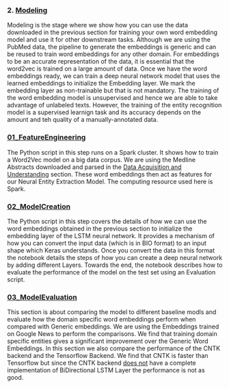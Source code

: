 ### 2. [Modeling](./Code/02_Modeling)
Modeling is the stage where we show how you can use the data downloaded in the previous section for training your own word embedding model and use it for other downstream tasks. Although we are using the PubMed data, the pipeline to generate the embeddings is generic and can be reused to train word embeddings for any other domain. For embeddings to be an accurate representation of the data, it is essential that the word2vec is trained on a large amount of data.
Once we have the word embeddings ready, we can train a deep neural network model that uses the learned embeddings to initialize the Embedding layer. We mark the embedding layer as non-trainable but that is not mandatory. The training of the word embedding model is unsupervised and hence we are able to take advantage of unlabeled texts. However, the training of the entity recognition model is a supervised learnign task and its accuracy depends on the amount and teh quality of a manually-annotated data. 

### [01_FeatureEngineering](01_FeatureEngineering/ReadMe.md)
The Python script in this step runs on a Spark cluster. It shows how to train a Word2Vec model on a big data corpus. We are using the Medline Abstracts downloaded and parsed in the [Data Acquisition and Understanding](https://github.com/Azure/MachineLearningSamples-BiomedicalEntityExtraction/blob/master/Code/01_Data_Acquisition_and_Understanding/ReadMe.md) 
section. These word embeddings then act as features for our Neural Entity Extraction Model. The computing resource used here is Spark.

### [02_ModelCreation](02_ModelCreation/ReadMe.md)
The Python script in this step covers the details of how we can use the word embeddings obtained in the previous section to initialize the embedding layer of the LSTM neural network. It provides a mechanism of how you can
convert the input data (which is in BIO format) to an input shape which Keras understands. Once you convert the data in this format the notebook details the steps of how you can create a deep neural network by 
adding different Layers. Towards the end, the notebook describes how to evaluate the performance of the model on the test set using an Evaluation script.

### [03_ModelEvaluation](03_ModelEvaluation/ReadMe.md)
This section is about comparing the model to different baseline modls and evaluate how the domain specific word embeddings perform when compared with Generic embeddings. We are using the Embeddings trained on 
Google News to perform the comparisons. We find that training domain specific entities gives a significant improvement over the Generic Word Embeddings. In this section we also compare the performance of the 
CNTK backend and the Tensorflow Backend. We find that CNTK is faster than Tensorflow but since the CNTK backend [does not](https://docs.microsoft.com/en-us/cognitive-toolkit/Using-CNTK-with-Keras#known-issues) have a complete implementation of BiDirectional LSTM Layer the performance is not as good.
